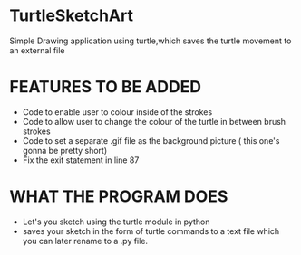 # TurtleSketchArt
Simple Drawing application using turtle,which saves the turtle movement to an external file
# FEATURES TO BE ADDED
- Code to enable user to colour inside of the strokes
- Code to allow user to change the colour of the turtle in between brush strokes
- Code to set a separate .gif file as the background picture ( this one's gonna be pretty short) 
- Fix the exit statement in line 87



# WHAT THE PROGRAM DOES
- Let's you sketch using the turtle module in python
- saves your sketch in the form of turtle commands to a text file 
  which you can later rename to a .py file.
